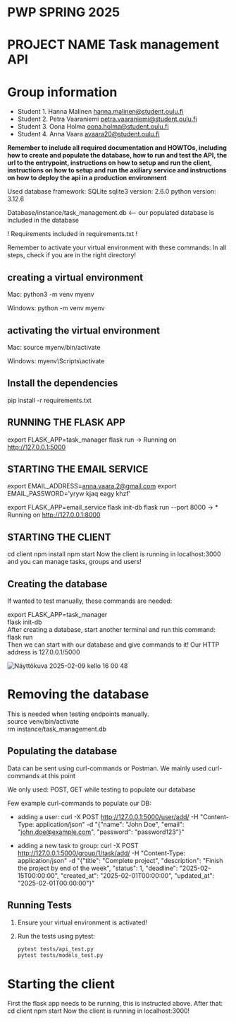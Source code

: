 # PWP SPRING 2025
# PROJECT NAME Task management API
# Group information
* Student 1. Hanna Malinen hanna.malinen@student.oulu.fi
* Student 2. Petra Vaaraniemi petra.vaaraniemi@student.oulu.fi
* Student 3. Oona Holma oona.holma@student.oulu.fi
* Student 4. Anna Vaara avaara20@student.oulu.fi


__Remember to include all required documentation and HOWTOs, including how to create and populate the database, how to run and test the API, the url to the entrypoint, instructions on how to setup and run the client, instructions on how to setup and run the axiliary service and instructions on how to deploy the api in a production environment__

Used database framework: SQLite
sqlite3 version: 2.6.0
python version: 3.12.6

Database/instance/task_management.db <-- our populated database is included in the database

! Requirements included in requirements.txt !

Remember to activate your virtual environment with these commands:
In all steps, check if you are in the right directory!

## creating a virtual environment
Mac:
python3 -m venv myenv

Windows:
python -m venv myenv

## activating the virtual environment
Mac:
source myenv/bin/activate

Windows:
myenv\Scripts\activate

## Install the dependencies
pip install -r requirements.txt

## RUNNING THE FLASK APP
export FLASK_APP=task_manager
flask run
-> Running on http://127.0.0.1:5000

## STARTING THE EMAIL SERVICE
export EMAIL_ADDRESS=anna.vaara.2@gmail.com
export EMAIL_PASSWORD='yryw kjaq eagy khzf'

export FLASK_APP=email_service 
flask init-db
flask run --port 8000
-> * Running on http://127.0.0.1:8000

## STARTING THE CLIENT
cd client
npm install
npm start
Now the client is running in localhost:3000 and you can manage tasks, groups and users!
## Creating the database
If wanted to test manually, these commands are needed:

export FLASK_APP=task_manager  
flask init-db  
After creating a database, start another terminal and run this command:  
flask run  
Then we can start with our database and give commands to it! Our HTTP address is 127.0.0.1/5000  

![Näyttökuva 2025-02-09 kello 16 00 48](https://github.com/user-attachments/assets/c937b2db-a4ef-4f5b-b46b-7e1b34c7bca0)

# Removing the database
This is needed when testing endpoints manually.  
source venv/bin/activate  
rm instance/task_management.db  

## Populating the database
Data can be sent using curl-commands or Postman. We mainly used curl-commands at this point

We only used: POST, GET while testing to populate our database

Few example curl-commands to populate our DB:

- adding a user: curl -X POST http://127.0.0.1:5000/user/add/ -H "Content-Type: application/json" -d "{\"name\": \"John Doe\", \"email\": \"john.doe@example.com\", \"password\": \"password123\"}"

- adding a new task to group: curl -X POST http://127.0.0.1:5000/group/1/task/add/ -H "Content-Type: application/json" -d "{\"title\": \"Complete project\", \"description\": \"Finish the project by end of the week\", \"status\": 1, \"deadline\": \"2025-02-15T00:00:00\", \"created_at\": \"2025-02-01T00:00:00\", \"updated_at\": \"2025-02-01T00:00:00\"}"

## Running Tests

1. Ensure your virtual environment is activated!

2. Run the tests using pytest:
    ```sh
    pytest tests/api_test.py
    pytest tests/models_test.py
    ```
# Starting the client
First the flask app needs to be running, this is instructed above. After that:
cd client
npm start
Now the client is running in localhost:3000!
